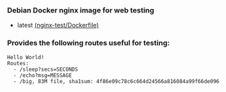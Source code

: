 ### Debian Docker nginx image for web testing

- latest [(nginx-test/Dockerfile)](https://github.com/lollipopman/nginx-test)

### Provides the following routes useful for testing:

```
Hello World!
Routes:
  - /sleep?secs=SECONDS
  - /echo?msg=MESSAGE
  - /big, 83M file, sha1sum: 4f86e09c78c6c664d24566a816084a99f66de096
```
